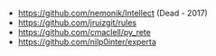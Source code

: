- https://github.com/nemonik/Intellect (Dead - 2017)
- https://github.com/jruizgit/rules
- https://github.com/cmaclell/py_rete
- https://github.com/nilp0inter/experta

